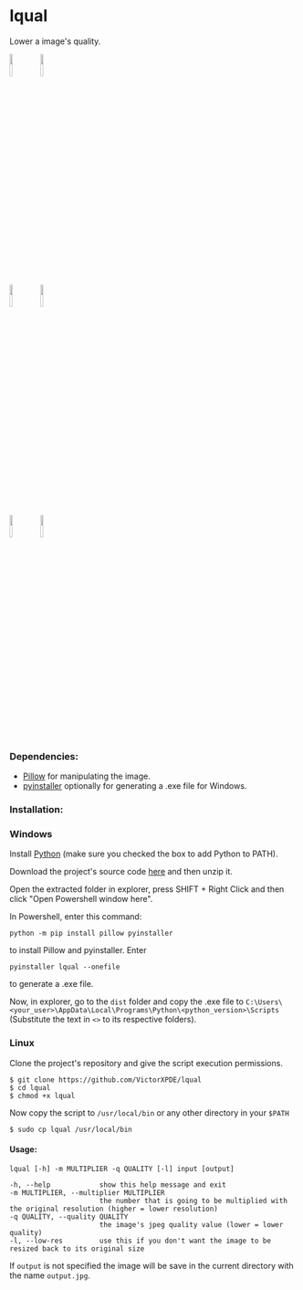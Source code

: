 # lqual
Lower a image's quality.

<img src="https://user-images.githubusercontent.com/60672615/204927137-25b47847-8395-48af-ada9-330d433c942d.png" width=10% height=10%> <img src="https://user-images.githubusercontent.com/60672615/204928105-cae26a84-1193-4890-82e5-c286ee11619d.jpg" width=10% height=10%>

<img src="https://user-images.githubusercontent.com/60672615/204928631-4b10c7b2-38b8-43d7-b8e2-9e9f4228fe44.jpg" width=10% height=10%> <img src="https://user-images.githubusercontent.com/60672615/204928919-6ab3f45c-43e6-427d-b302-85346c21cde0.jpg" width=10% height=10%>

<img src="https://user-images.githubusercontent.com/60672615/204931234-baa67acd-19ec-4b09-9187-488447c8ac37.png" width=10% height=10%> <img src="https://user-images.githubusercontent.com/60672615/204931317-492f34b7-e0b3-4dfe-9f71-f50ceee45f13.jpg" width=10% height=10%>

### Dependencies:

* [Pillow](https://pypi.org/project/Pillow/) for manipulating the image.
* [pyinstaller](https://pypi.org/project/pyinstaller/) optionally for generating a .exe file for Windows.

### Installation:
### Windows

Install [Python](https://www.python.org/downloads/windows/) (make sure you checked the box to add Python to PATH).

Download the project's source code [here](https://github.com/VictorXPDE/lqual/archive/refs/heads/master.zip) and then unzip it.

Open the extracted folder in explorer, press SHIFT + Right Click and then click "Open Powershell window here".

In Powershell, enter this command:
```
python -m pip install pillow pyinstaller
```
to install Pillow and pyinstaller.
Enter
```
pyinstaller lqual --onefile
```
to generate a .exe file.

Now, in explorer, go to the `dist` folder and copy the .exe file to `C:\Users\<your_user>\AppData\Local\Programs\Python\<python_version>\Scripts` (Substitute the text in `<>` to its respective folders).
### Linux
Clone the project's repository and give the script execution permissions.
```
$ git clone https://github.com/VictorXPDE/lqual
$ cd lqual
$ chmod +x lqual
```
Now copy the script to `/usr/local/bin` or any other directory in your `$PATH`
```
$ sudo cp lqual /usr/local/bin
```

#### Usage:
```
lqual [-h] -m MULTIPLIER -q QUALITY [-l] input [output]

-h, --help            show this help message and exit
-m MULTIPLIER, --multiplier MULTIPLIER
                      the number that is going to be multiplied with the original resolution (higher = lower resolution)
-q QUALITY, --quality QUALITY
                      the image's jpeg quality value (lower = lower quality)
-l, --low-res         use this if you don't want the image to be resized back to its original size
```
If `output` is not specified the image will be save in the current directory with the name `output.jpg`.
